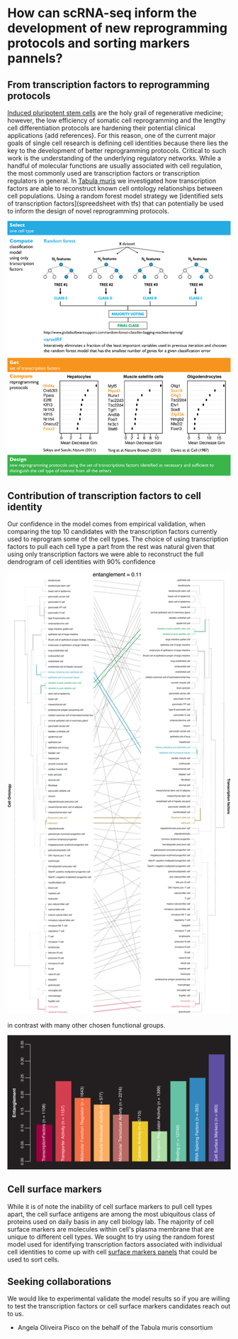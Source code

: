 # How can scRNA-seq inform the development of new reprogramming protocols and sorting markers pannels?

## From transcription factors to reprogramming protocols
[Induced pluripotent stem cells](https://www.eurostemcell.org/ips-cells-and-reprogramming-turn-any-cell-body-stem-cell) are the holy grail of regenerative medicine; however, the low efficiency of somatic cell reprogramming and the lengthy cell differentiation protocols are hardening their potential clinical applications {add references}. For this reason, one of the current major goals of single cell research is defining cell identities because there lies the key to the development of better reprogramming protocols. Critical to such work is the understanding of the underlying regulatory networks. While a handful of molecular functions are usually associated with cell regulation, the most commonly used are transcription factors or transcription regulators in general. In [Tabula muris](https://www.nature.com/articles/s41586-018-0590-4) we investigated how transcription factors are able to reconstruct known cell ontology relationships between cell populations. Using a random forest model strategy we [identified sets of transcription factors](spreedsheet with tfs) that can potentially be used to inform the design of novel reprogramming protocols.


![Random forest model using transcription factors](../images/reprogramming-direct-diff/rf_tfs_summary.png)


## Contribution of transcription factors to cell identity
Our confidence in the model comes from empirical validation, when comparing the top 10 candidates with the transcription factors currently used to reprogram some of the cell types. The choice of using transcription factors to pull each cell type a part from the rest was natural given that using only transcription factors we were able to reconstruct the full dendrogram of cell identities with 90\% confidence

![Tanglegram transcription factors](../images/reprogramming-direct-diff/rf_tfs_entanglements.png)

in contrast with many other chosen functional groups.

![Entanglements](../images/reprogramming-direct-diff/rf_entanglements.png)

## Cell surface markers
While it is of note the inability of cell surface markers to pull cell types apart, the cell surface antigens are among the most ubiquitous class of proteins used on daily basis in any cell biology lab. The majority of cell surface markers are molecules within cell's plasma membrane that are unique to different cell types. We sought to try using the random forest model used for identifying transcription factors associated with individual cell identities to come up with cell [surface markers panels](spreedsheet) that could be used to sort cells.


## Seeking collaborations
We would like to experimental validate the model results so if you are willing to test the transcription factors or cell surface markers candidates reach out to us.


- Angela Oliveira Pisco on the behalf of the Tabula muris consortium
